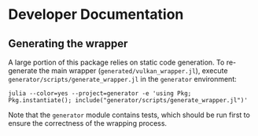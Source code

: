 # Developer Documentation

## Generating the wrapper

A large portion of this package relies on static code generation. To re-generate the main wrapper (`generated/vulkan_wrapper.jl`), execute `generator/scripts/generate_wrapper.jl` in the `generator` environment:

```
julia --color=yes --project=generator -e 'using Pkg; Pkg.instantiate(); include("generator/scripts/generate_wrapper.jl")'
```

Note that the `generator` module contains tests, which should be run first to ensure the correctness of the wrapping process.
